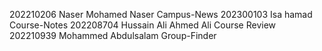 202210206  Naser Mohamed Naser Campus-News
202300103  Isa hamad  Course-Notes
202208704  Hussain Ali Ahmed Ali  Course Review
202210939  Mohammed Abdulsalam  Group-Finder
